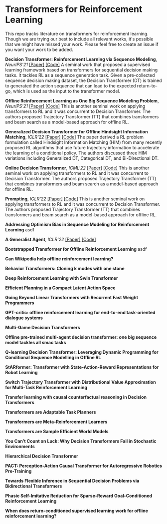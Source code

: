 # Transformers for Reinforcement Learning

This repo tracks literature on transformers for reinforcement learning. Though we are trying our best to include all relevant works, it's possible that we might have missed your work. Please feel free to create an issue if you want your work to be added.

**Decision Transformer: Reinforcement Learning via Sequence Modeling**, *NeurIPS'21* [[Paper]](https://arxiv.org/abs/2106.01345) [[Code]](https://github.com/kzl/decision-transformer)
A seminal work that proposed a supervised learning framework based on transformers for sequential decision making tasks. It tackles RL as a sequence generation task. Given a pre-collected sequence decision making dataset, the Decision Transformer (DT) is trained to generated the action sequence that can lead to the expected return-to-go, which is used as the input to the transformer model.

**Offline Reinforcement Learning as One Big Sequence Modeling Problem**, *NeurIPS'21* [[Paper]](https://arxiv.org/abs/2106.02039) [[Code]](https://github.com/JannerM/trajectory-transformer)
This is another seminal work on applying transformers to RL and it was concurrent to Decision Transformer. The authors proposed Trajectory Transformer (TT) that combines transformers and beam search as a model-based approach for offline RL.

**Generalized Decision Transformer for Offline Hindsight Information Matching**, *ICLR'22* [[Paper]](https://arxiv.org/abs/2111.10364) [[Code]](https://github.com/frt03/generalized_dt)
The paper derived a RL problem formulation called Hindsight Information Matching (HIM) from many recently proposed RL algorithms that use future trajectory information to accelerate the learning of a conditional policy. The authors discussed three HIM variations including Generalized DT, Categorical DT, and Bi-Directional DT.

**Online Decision Transformer**, *ICML'22* [[Paper]](https://arxiv.org/abs/2202.05607) [[Code]](https://github.com/frt03/generalized_dt)
This is another seminal work on applying transformers to RL and it was concurrent to Decision Transformer. The authors proposed Trajectory Transformer (TT) that combines transformers and beam search as a model-based approach for offline RL.

**Prompting**, *ICLR'22* [[Paper]](https://arxiv.org/abs/2111.10364) [[Code]](https://github.com/frt03/generalized_dt)
This is another seminal work on applying transformers to RL and it was concurrent to Decision Transformer. The authors proposed Trajectory Transformer (TT) that combines transformers and beam search as a model-based approach for offline RL.

**Addressing Optimism Bias in Sequence Modeling for Reinforcement Learning**
asdf

**A Generalist Agent**, *ICLR'22* [[Paper]](https://arxiv.org/abs/2111.10364) [[Code]](https://github.com/frt03/generalized_dt)

**Bootstrapped Transformer for Offline Reinforcement Learning**
asdf

**Can Wikipedia help offline reinforcement learning?**

**Behavior Transformers: Cloning k modes with one stone**

**Deep Reinforcement Learning with Swin Transformer**

**Efficient Planning in a Compact Latent Action Space**

**Going Beyond Linear Transformers with Recurrent Fast Weight Programmers**

**GPT-critic: offline reinforcement learning for end-to-end task-oriented dialogue systems**

**Multi-Game Decision Transformers**

**Offline pre-trained multi-agent decision transformer: one big sequence model tackles all smac tasks**

**Q-learning Decision Transformer: Leveraging Dynamic Programming for Conditional Sequence Modelling in Offline RL**

**StARformer: Transformer with State-Action-Reward Representations for Robot Learning**

**Switch Trajectory Transformer with Distributional Value Approximation for Multi-Task Reinforcement Learning**

**Transfer learning with causal counterfactual reasoning in Decision Transformers**

**Transformers are Adaptable Task Planners**

**Transformers are Meta-Reinforcement Learners**

**Transformers are Sample Efficient World Models**

**You Can’t Count on Luck: Why Decision Transformers Fail in Stochastic Environments**

**Hierarchical Decision Transformer**

**PACT: Perception-Action Causal Transformer for Autoregressive Robotics Pre-Training**

**Towards Flexible Inference in Sequential Decision Problems via Bidirectional Transformers**

**Phasic Self-Imitative Reduction for Sparse-Reward Goal-Conditioned Reinforcement Learning**

**When does return-conditioned supervised learning work for offline reinforcement learning?**

